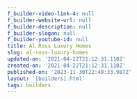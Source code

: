 ```yaml
---
f_builder-video-link-4: null
f_builder-website-url: null
f_builder-description: null
f_builder-slogan: null
f_builder-youtube-id: null
title: Al Ross Luxury Homes
slug: al-ross-luxury-homes
updated-on: '2021-04-22T21:12:31.110Z'
created-on: '2021-04-22T21:12:31.110Z'
published-on: '2023-11-30T22:40:33.987Z'
layout: '[builders].html'
tags: builders
---
```



